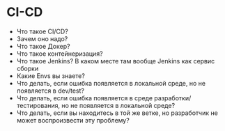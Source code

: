 # CI-CD
- Что такое CI/CD?
- Зачем оно надо?
- Что такое Докер?
- Что такое контейнеризация?
- Что такое Jenkins? В каком месте там вообще Jenkins как сервис сборки
- Какие Envs вы знаете?
- Что делать, если ошибка появляется в локальной среде, но не появляется в dev/test?
- Что делать, если ошибка появляется в среде разработки/тестирования, но не появляется в локальной среде? 
- Что делать, если вы находитесь в той же ветке, но разработчик не может воспроизвести эту проблему? 
